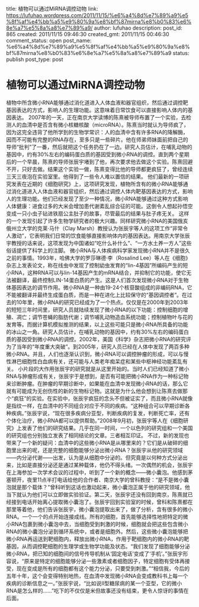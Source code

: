 title: 植物可以通过MiRNA调控动物
link: https://lufuhao.wordpress.com/2011/11/15/%e6%a4%8d%e7%89%a9%e5%8f%af%e4%bb%a5%e9%80%9a%e8%bf%87mirna%e8%b0%83%e6%8e%a7%e5%8a%a8%e7%89%a9/
author: lufuhao
description: 
post_id: 865
created: 2011/11/15 09:46:30
created_gmt: 2011/11/15 00:46:30
comment_status: open
post_name: %e6%a4%8d%e7%89%a9%e5%8f%af%e4%bb%a5%e9%80%9a%e8%bf%87mirna%e8%b0%83%e6%8e%a7%e5%8a%a8%e7%89%a9
status: publish
post_type: post

# 植物可以通过MiRNA调控动物

植物中所含微小RNA能够通过消化道进入人体血液和器官组织，然后通过调控靶基因表达的方式，影响人的生理功能。这意味着日常饮食可以直接影响人体内的基因表达。 2007年的一天，正在南京大学读博的陈熹被导师布置了一个实验，去检测人的血清中是否含有微小核糖核酸（microRNA）。陈熹当时就认为导师疯了，因为这完全违背了他所学到的生物学常识：人的血清中含有许多RNA的降解酶，因而不可能有完整的RNA存在，至多只是一些碎片。他在师弟师妹面前把自己的导师“批判”了一番，然后就把这个任务扔在了一边。研究人员估计，在哺乳动物的基因中，约有30%左右的编码蛋白质的基因受到微小RNA的调控。直到两个星期后的一个早晨，陈熹的导师张辰宇堵到了他，再次要求他去做这个实验。陈熹回避不开，只好去做。结果这个实验一做，陈熹变得比他的导师都更疯狂了，曾经连续三天三夜泡在实验室里。他得到了一些令人难以置信的结果。 他们最新的一项研究发表在近期的《细胞研究》上，这项研究发现，植物所含有的微小RNA能够通过消化道进入人体血液和器官组织，然后通过调控人体内靶基因表达的方式，影响人的生理功能。他们已经发现了至少一种情况，微小RNA能够通过这种方式影响人体健康：进食过多的大米会增加患代谢紊乱综合征的可能。这倒令人想起孙悟空变成一只小虫子钻进铁扇公主肚子的故事，尽管最后的结果与肚子疼无关。 这样的一个发现引起了许多生物学研究者的极大兴趣。同样研究微小RNA的美国俄亥俄州立大学的克莱·马什（Clay Marsh）教授认为张辰宇等人的这项工作“非常令人激动”，它表明我们日常的饮食能够直接影响体内的基因表达。用南京大学张辰宇教授的话来说，这项发现为中国诸如“吃什么补什么”、“一方水土养一方人”这些俗话提供了科学上的注脚。 微小RNA与人体疾病科学家发现微小RNA并不是很久之前的事情。1993年，哈佛大学的罗莎琳德·李（Rosalind Lee）等人在《细胞》杂志上发表论文，称在线虫中发现了控制幼虫发育的“lin-4基因”所编码产生的短小RNA，这种RNA可以与lin-14基因产生的mRNA结合，并抑制它的功能，使它无法被翻译，最终控制LIN-14蛋白质的产生。这是人们首次发现微小RNA对于生物体基因表达的调节作用。微小RNA是一种由19-24个核苷酸组成的非编码RNA，它不能被翻译并最终生成蛋白质，而是一种在进化上比较保守的“基因调控者”。在过去的10年里，微小RNA的研究已经成为了一个热点。仅仅是在2000年到2003年的短短三年时间里，研究人员就陆续发现了微小RNA的以下功能：控制细胞的增殖、凋亡；调节苍蝇的脂肪代谢；调节哺乳动物造血系统功能；控制植物叶与花的发育等。而据计算机模拟推测的结果，以上这些可能只是微小RNA所具备的功能的冰山之一角。研究人员估计，在哺乳动物的基因中，约有30%左右的编码蛋白质的基因受到微小RNA的调控。2002年，美国《科学》杂志把微小RNA的研究评为了当年的“年度重大突破”。到2005年，研究人员已经在人体中发现了两百多种微小RNA。并且，人们也逐渐认识到，微小RNA可以调控肿瘤的形成，可以与慢性淋巴细胞性白血病有关，还可能与人类老年痴呆症和某些中枢神经功能紊乱有关。 小片段的大作用张辰宇的研究就是从这里开始的。当时人们已经知道了微小RNA与肿瘤形成有关，张辰宇于是想到，是否有可能把微小RNA作为一种标记物来诊断肿瘤。在肿瘤的早期诊断中，如果能在血清中发现微小RNA的话，那么它就有可能成为无创伤性的新的生物标记物。这就是为什么他会想到让陈熹去做那个“疯狂”的实验。在实验中，张辰宇疯狂的念头不但被证实了，而且微小RNA就像是指纹一样，在血清中的不同组合对应于不同的疾病。“这种组合可以早期诊断各种疾病。”张辰宇说，“现在很多疾病分亚型，判断疾病的复发，判断死亡率，还有个体化治疗，微小RNA都可以提供帮助。”2008年9月初，张辰宇等人在《细胞研究》上发表了他们的研究结果。几乎在同一时间，一个以色列的研究组和一个美国的研究组也分别独立发表了相同结论的文章。三者相互印证。 不过，新的发现也带来了一个新的疑问：血清中的这些微小RNA是从哪里来的？它们是从破碎的细胞里出来的呢，还是完整的细胞能够分泌出微小RNA？张辰宇从他的研究领域——内分泌代谢——出发，认为是从细胞中分泌的。但究竟是以何种方式分泌出来，比如是直接分泌还是通过某种载体，他仍不得头绪。一次偶然的机会，张辰宇在上海参加一次学术会议的过程中，听到了一个新的概念——微小囊泡。他感到茅塞顿开，夜里11点半打电话给他的合作者、南京大学的曾科教授：“是不是微小囊泡就是那个载体？”曾科听到这话也激动起来，微小囊泡正属于他的研究领域，他当下就认为他们可以立即做实验验证。第二天，张辰宇还没有回到南京，陈熹就已经接到电话开始离心提取微小囊泡了。张辰宇回到实验室的时候，曾科和陈熹都在那里等着他，他们告诉张辰宇，微小囊泡提取出来了，做了分析，含有很多的微小RNA。一个一个的点开始连接成线。所有的细胞，首先能够选择性地把特定的微小RNA包裹到微小囊泡中去，当细胞受到刺激的时候，细胞就会把这些包含微小RNA的微小囊泡分泌到循环系统中，或者是细胞外。然后，这些微小囊泡能够把微小RNA再运送到靶细胞内，释放出微小RNA，作用于靶细胞内的微小RNA的靶基因，从而调控靶细胞的生理学或生物学功能及状态。“我们发现了细胞能够分泌微小RNA，把已知的细胞间的信号传导机制从‘固定电话’变成了‘手机’。”张辰宇形容说，“原来是特定的细胞能够分泌一些激素或者细胞因子，特定细胞有受体再接受，现在变成是所有的细胞都有这个能力分泌，只要受到刺激。”“相信我，今后的五年十年，这个会变得特别地热，在血清中发现微小RNA会变成教科书上每一个疾病的诊断信息之一。”张辰宇说，“比如说Ⅱ型糖尿病的某一个亚型，它的微小RNA是怎么样的……”吃下的不仅仅是米但故事还没有结束，更令人惊讶的事情在后面。